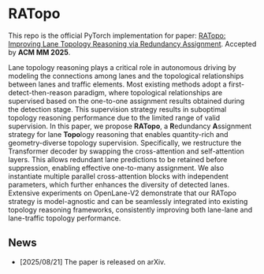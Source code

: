# RATopo
This repo is the official PyTorch implementation for paper: [RATopo: Improving Lane Topology Reasoning via Redundancy Assignment](https://arxiv.org/pdf/2508.15272). Accepted by **ACM MM 2025**.

Lane topology reasoning plays a critical role in autonomous driving by modeling the connections among lanes and the topological relationships between lanes and traffic elements. Most existing methods adopt a first-detect-then-reason paradigm, where topological relationships are supervised based on the one-to-one assignment results obtained during the detection stage. This supervision strategy results in suboptimal topology reasoning performance due to the limited range of valid supervision. In this paper, we propose **RATopo**, a **R**edundancy **A**ssignment strategy for lane **Topo**logy reasoning that enables quantity-rich and geometry-diverse topology supervision. Specifically, we restructure the Transformer decoder by swapping the cross-attention and self-attention layers. This allows redundant lane predictions to be retained before suppression, enabling effective one-to-many assignment. We also instantiate multiple parallel cross-attention blocks with independent parameters, which further enhances the diversity of detected lanes. Extensive experiments on OpenLane-V2 demonstrate that our RATopo strategy is model-agnostic and can be seamlessly integrated into existing topology reasoning frameworks, consistently improving both lane-lane and lane-traffic topology performance.

## News
- [2025/08/21] The paper is released on arXiv.
